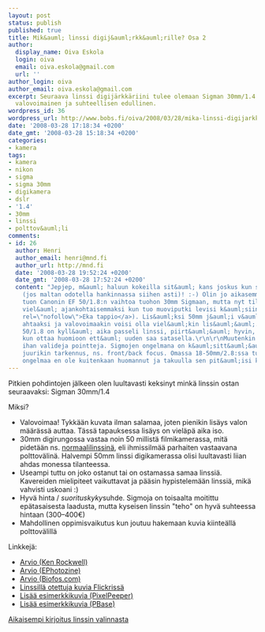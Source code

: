 ```yaml
---
layout: post
status: publish
published: true
title: Mik&auml; linssi digij&auml;rkk&auml;rille? Osa 2
author:
  display_name: Oiva Eskola
  login: oiva
  email: oiva.eskola@gmail.com
  url: ''
author_login: oiva
author_email: oiva.eskola@gmail.com
excerpt: Seuraava linssi digijärkkäriini tulee olemaan Sigman 30mm/1.4. Linssi on
  valovoimainen ja suhteellisen edullinen.
wordpress_id: 36
wordpress_url: http://www.bobs.fi/oiva/2008/03/28/mika-linssi-digijarkkarille-osa-2/
date: '2008-03-28 17:18:34 +0200'
date_gmt: '2008-03-28 15:18:34 +0200'
categories:
- kamera
tags:
- kamera
- nikon
- sigma
- sigma 30mm
- digikamera
- dslr
- '1.4'
- 30mm
- linssi
- polttov&auml;li
comments:
- id: 26
  author: Henri
  author_email: henri@mnd.fi
  author_url: http://mnd.fi
  date: '2008-03-28 19:52:24 +0200'
  date_gmt: '2008-03-28 17:52:24 +0200'
  content: "Jepjep, m&auml; haluun kokeilla sit&auml; kans joskus kun saat hankittua
    (jos maltan odotella hankinnassa siihen asti)! :-) Olin jo aikasemmin suunnitellut
    tuon Canonin EF 50/1.8:n vaihtoa tuohon 30mm Sigmaan, mutta nyt tilanne tuli
    viel&auml; ajankohtaisemmaksi kun tuo muoviputki levisi k&auml;siin (<a href=\"http://mnd.fi/?p=34\"
    rel=\"nofollow\">Eka tappio</a>). Lis&auml;ksi 50mm j&auml;i v&auml;h&auml;n
    ahtaaksi ja valovoimaakin voisi olla viel&auml;kin lis&auml;&auml;. Muuten tuo
    50/1.8 on kyll&auml; aika passeli linssi, piirt&auml;&auml; hyvin, varsinkin
    kun ottaa huomioon ett&auml; uuden saa satasella.\r\n\r\nMuutenkin tuossa oli
    ihan valideja pointteja. Sigmojen ongelmana on k&auml;sitt&auml;&auml;kseni ollut
    juurikin tarkennus, ns. front/back focus. Omassa 18-50mm/2.8:ssa tuota
    ongelmaa en ole kuitenkaan huomannut ja takuulla sen pit&auml;isi kai korjaantua."
---
```

<p>Pitkien pohdintojen j&auml;lkeen olen luultavasti keksinyt mink&auml; linssin ostan seuraavaksi: Sigman 30mm/1.4</p>
<p>Miksi?</p>
<ul>
<li>Valovoimaa! Tykk&auml;&auml;n kuvata ilman salamaa, joten pienikin lis&auml;ys valon m&auml;&auml;r&auml;ss&auml; auttaa. T&auml;ss&auml; tapauksessa lis&auml;ys on viel&auml;p&auml; aika iso.</li>
<li>30mm digirungossa vastaa noin 50 millist&auml; filmikamerassa, mit&auml; pidet&auml;&auml;n ns. <a href="http://en.wikipedia.org/wiki/Normal_lens">normaalilinssin&auml;</a>, eli ihmissilm&auml;&auml; parhaiten vastaavana polttov&auml;lin&auml;. Halvempi 50mm linssi digikamerassa olisi luultavasti liian ahdas monessa tilanteessa.</li>
<li>Useampi tuttu on joko ostanut tai on ostamassa samaa linssi&auml;. Kavereiden mielipiteet vaikuttavat ja p&auml;&auml;sin hypistelem&auml;&auml;n linssi&auml;, mik&auml; vahvisti uskoani :)</li>
<li>Hyv&auml; hinta / <em>suorituskyky</em>suhde. Sigmoja on toisaalta moitittu ep&auml;tasaisesta laadusta, mutta kyseisen linssin "teho" on hyv&auml; suhteessa hintaan (300&ndash;400&euro;)</li>
<li>Mahdollinen oppimisvaikutus kun joutuu hakemaan kuvia kiinte&auml;ll&auml; polttov&auml;lill&auml;</li>
</ul>
<a id="more"></a><a id="more-36"></a>Linkkej&auml;:</p>
<ul>
<li><a href="http://www.kenrockwell.com/sigma/30mm-f14.htm">Arvio (Ken Rockwell)</a></li>
<li><a href="http://www.ephotozine.com/article/Sigma-30mm-f14-EX-DC">Arvio (EPhotozine)</a></li>
<li><a href="http://www.biofos.com/esystem/s_30tst.html">Arvio (Biofos.com)</a></li>
<li><a href="http://www.flickr.com/groups/sigma30mm/pool/">Linssill&auml; otettuja kuvia Flickriss&auml;</a></li>
<li><a href="http://www.pixel-peeper.com/lenses/?lens=278">Lis&auml;&auml; esimerkkikuvia (PixelPeeper)</a></li>
<li><a href="http://www.pbase.com/cameras/sigma/30_14_ex_dc_hsm">Lis&auml;&auml; esimerkkikuvia (PBase)</a></li>
</ul>
<a href="http://www.bobs.fi/oiva/2007/12/10/mika-linssi-digijarkkarille-osa-1/">Aikaisempi kirjoitus linssin valinnasta</a></p>

